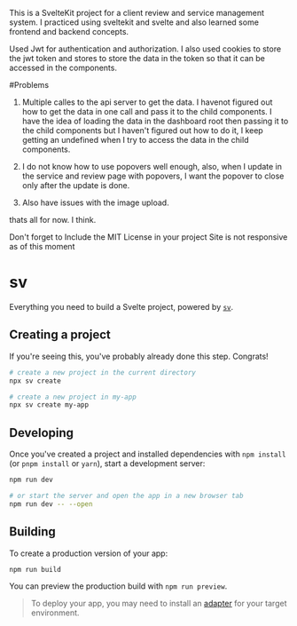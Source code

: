 This is a SvelteKit project for a client review and service management system.
I practiced using sveltekit and svelte and also learned some frontend and backend concepts.

Used Jwt for authentication and authorization. 
I also used cookies to store the jwt token and stores to store the data in the token so that it can be accessed in the components.

#Problems
1. Multiple calles to the api server to get the data. I havenot figured out how to get the data in one call and pass it to the child components. I have the idea of loading the data in the dashboard root then passing it to the child components but I haven't figured out how to do it, I keep getting an undefined when I try to access the data in the child components.

2. I do not know how to use popovers well enough, also, when I update in the service and review page with popovers, I want the popover to close only after the update is done.

3. Also have issues with the image upload.

thats all for now. I think.

Don't forget to Include the MIT License in your project
Site is not responsive as of this moment

# sv

Everything you need to build a Svelte project, powered by [`sv`](https://github.com/sveltejs/cli).

## Creating a project

If you're seeing this, you've probably already done this step. Congrats!

```bash
# create a new project in the current directory
npx sv create

# create a new project in my-app
npx sv create my-app
```

## Developing

Once you've created a project and installed dependencies with `npm install` (or `pnpm install` or `yarn`), start a development server:

```bash
npm run dev

# or start the server and open the app in a new browser tab
npm run dev -- --open
```

## Building

To create a production version of your app:

```bash
npm run build
```

You can preview the production build with `npm run preview`.

> To deploy your app, you may need to install an [adapter](https://svelte.dev/docs/kit/adapters) for your target environment.
